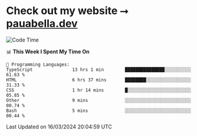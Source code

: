 # Check out my website ⭢ [pauabella.dev](https://pauabella.dev)

<!--START_SECTION:waka-->
![Code Time](http://img.shields.io/badge/Code%20Time-3%2C109%20hrs%202%20mins-blue)

📊 **This Week I Spent My Time On** 

```text
💬 Programming Languages: 
TypeScript               13 hrs 1 min        ███████████████░░░░░░░░░░   61.63 % 
HTML                     6 hrs 37 mins       ████████░░░░░░░░░░░░░░░░░   31.33 % 
CSS                      1 hr 14 mins        █░░░░░░░░░░░░░░░░░░░░░░░░   05.85 % 
Other                    9 mins              ░░░░░░░░░░░░░░░░░░░░░░░░░   00.74 % 
Bash                     5 mins              ░░░░░░░░░░░░░░░░░░░░░░░░░   00.44 % 
```


 Last Updated on 16/03/2024 20:04:59 UTC
<!--END_SECTION:waka-->
